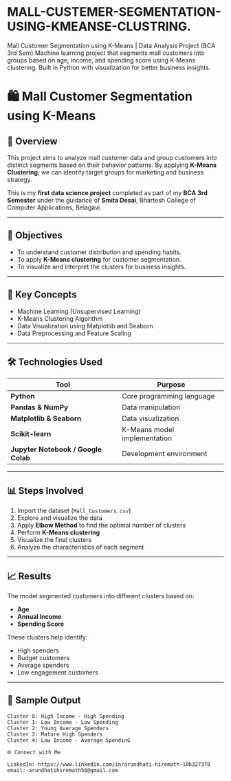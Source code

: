 # MALL-CUSTEMER-SEGMENTATION-USING-KMEANSE-CLUSTRING.
Mall Customer Segmentation using K-Means | Data Analysis Project (BCA 3rd Sem) Machine learning project that segments mall customers into groups based on age, income, and spending score using K-Means clustering. Built in Python with visualization for better business insights.

# 🛍️ Mall Customer Segmentation using K-Means

## 📘 Overview
This project aims to analyze mall customer data and group customers into distinct segments based on their behavior patterns. By applying **K-Means Clustering**, we can identify target groups for marketing and business strategy.

This is my **first data science project** completed as part of my **BCA 3rd Semester** under the guidance of **Smita Desai**, Bhartesh College of Computer Applications, Belagavi.

---

## 🎯 Objectives
- To understand customer distribution and spending habits.
- To apply **K-Means clustering** for customer segmentation.
- To visualize and interpret the clusters for business insights.

---

## 🧠 Key Concepts
- Machine Learning (Unsupervised Learning)
- K-Means Clustering Algorithm
- Data Visualization using Matplotlib and Seaborn
- Data Preprocessing and Feature Scaling

---

## 🛠️ Technologies Used
| Tool | Purpose |
|------|----------|
| **Python** | Core programming language |
| **Pandas & NumPy** | Data manipulation |
| **Matplotlib & Seaborn** | Data visualization |
| **Scikit-learn** | K-Means model implementation |
| **Jupyter Notebook / Google Colab** | Development environment |

---

## 📊 Steps Involved
1. Import the dataset (`Mall_Customers.csv`)
2. Explore and visualize the data
3. Apply **Elbow Method** to find the optimal number of clusters
4. Perform **K-Means clustering**
5. Visualize the final clusters
6. Analyze the characteristics of each segment

---

## 📈 Results
The model segmented customers into different clusters based on:
- **Age**
- **Annual Income**
- **Spending Score**

These clusters help identify:
- High spenders
- Budget customers
- Average spenders
- Low engagement customers

---

## 📜 Sample Output
```text
Cluster 0: High Income - High Spending
Cluster 1: Low Income - Low Spending
Cluster 2: Young Average Spenders
Cluster 3: Mature High Spenders
Cluster 4: Low Income - Average SpendinG

🌐 Connect with Me

LinkedIn:-https://www.linkedin.com/in/arundhati-hiremath-10b327378
email:-arundhatihiremath50@gmail.com

